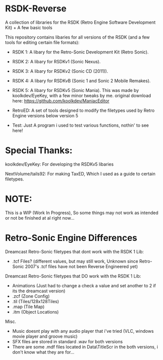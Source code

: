 # RSDK-Reverse
A collection of libraries for the RSDK (Retro Engine Software Development Kit) + A few basic tools 

This repository contains libaries for all versions of the RSDK (and a few tools for editing certain file formats):
- RSDK 1: A libary for the Retro-Sonic Development Kit (Retro Sonic). 

- RSDK 2: A libary for RSDKv1 (Sonic Nexus).

- RSDK 3: A libary for RSDKv2 (Sonic CD (2011)).

- RSDK 4: A libary for RSDKvB (Sonic 1 and Sonic 2 Mobile Remakes).

- RSDK 5: A libary for RSDKv5 (Sonic Mania). This was made by koolkdev/EyeKey, with a few minor tweaks by me. original download here: https://github.com/koolkdev/ManiacEditor

- RetroED: A set of tools designed to modify the filetypes used by Retro Engine versions below version 5

- Test: Just A program i used to test various functions, nothin' to see here!

# Special Thanks:
koolkdev/EyeKey: For developing the RSDKv5 libaries

NextVolume/tails92: For making TaxED, Which I used as a guide to certain filetypes.

# NOTE:
This is a WIP (Work In Progress), So some things may not work as intended or not be finished at al right now...


# Retro-Sonic Engine Differences
Dreamcast Retro-Sonic filetypes that dont work with the RSDK 1 Lib: 
- .tcf Files? (different values, but may still work, Unknown since Retro-Sonic 2007's .tcf files have not been Reverse Engineered yet)

Dreamcast Retro-Sonic filetypes that DO work with the RSDK 1 Lib: 
 - Animations (Just had to change a check a value and set another to 2 if its the dreamcast version)
 - .zcf (Zone Config)
 - .til (Tiles/128x128Tiles)
 - .map (Tile Map)
 - .itm (Object Locations)

Misc.
- Music doesnt play with any audio player that i've tried (VLC, windows movie player and groove music)
- SFX files are stored in standard .wav for both versions
- There are some .mdf files located in Data\TitleScr in the both versions, i don't know what they are for...
